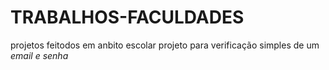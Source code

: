 # TRABALHOS-FACULDADES
 projetos feitodos em anbito escolar 
 projeto para verificação simples de um _*email e senha*_ 
